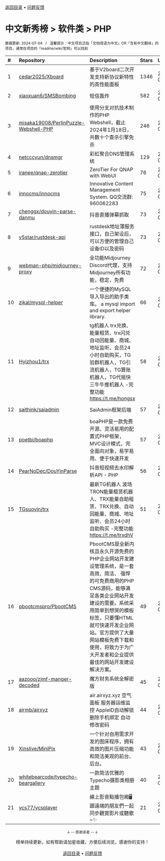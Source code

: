 <a href="https://gitee.com/GrowingGit/GitHub-Chinese-Top-Charts#github中文排行榜">返回目录</a> • <a href="/content/docs/feedback.md">问题反馈</a>

# 中文新秀榜 > 软件类 > PHP
<sub>数据更新: 2024-07-04&nbsp;&nbsp;&nbsp;/&nbsp;&nbsp;&nbsp;温馨提示：中文项目泛指「文档母语为中文」OR「含有中文翻译」的项目，通常在项目的「readme/wiki/官网」可以找到</sub>

|#|Repository|Description|Stars|Updated|Created|
|:-|:-|:-|:-|:-|:-|
|1|[cedar2025/Xboard](https://github.com/cedar2025/Xboard)|基于V2board二次开发支持新协议新特性的高性能面板|1346|2024-07-02|2023-11-14|
|2|[xiaoxuan6/SMSBombing](https://github.com/xiaoxuan6/SMSBombing)|短信轰炸|582|2024-07-03|2023-07-19|
|3|[misaka19008/PerlinPuzzle-Webshell-PHP](https://github.com/misaka19008/PerlinPuzzle-Webshell-PHP)|使用分支对抗技术制作的PHP Webshell，截止2024年1月18日，共数十个查杀引擎免杀|246|2024-01-19|2024-01-19|
|4|[netcccyun/dnsmgr](https://github.com/netcccyun/dnsmgr)|彩虹聚合DNS管理系统|129|2024-06-09|2024-04-03|
|5|[iranee/qnap-zerotier](https://github.com/iranee/qnap-zerotier)|ZeroTier For QNAP with WebUI|76|2024-04-11|2024-02-25|
|6|[innocms/innocms](https://github.com/innocms/innocms)|Innovative Content Management System.  QQ交流群: 960062283|75|2024-06-30|2023-08-08|
|7|[chenggx/douyin-parse-danmu](https://github.com/chenggx/douyin-parse-danmu)|抖音直播弹幕抓取|73|2024-06-28|2023-09-26|
|8|[v5star/rustdesk-api](https://github.com/v5star/rustdesk-api)|rustdesk地址薄服务接口，自己架设后，可以方便的管理自己设备ID以及密码|73|2024-06-02|2023-08-26|
|9|[webman-php/midjourney-proxy](https://github.com/webman-php/midjourney-proxy)|全功能Midjourney Discord代理，支持Midjourney所有功能，稳定，免费|72|2024-05-17|2024-03-12|
|10|[zjkal/mysql-helper](https://github.com/zjkal/mysql-helper)|一个便捷的MySQL导入导出的助手类库。 a mysql import and export helper library.|66|2024-06-14|2023-09-01|
|11|[Hyizhou1/trx](https://github.com/Hyizhou1/trx)|tg机器人 trx兑换、能量租赁、trx闪兑自动回能量、商城、地址监听、会员24小时自助购买，TG验群机器人，TG引流机器人，TG算账机器人，TG代摇快三牛牛推机器人 -完整功能 https://t.me/hongsx|58|2024-05-23|2024-02-19|
|12|[saithink/saiadmin](https://github.com/saithink/saiadmin)|SaiAdmin框架后端|57|2024-07-03|2024-01-20|
|13|[poetbi/boaphp](https://github.com/poetbi/boaphp)|boaPHP是一款免费开源、灵活易用的配置式PHP框架，MVC设计模式，完全面向对象，易学易用、便于快速开发|57|2024-06-26|2023-10-08|
|14|[PearNoDec/DouYinParse](https://github.com/PearNoDec/DouYinParse)|抖音短视频去水印解析API - PHP|56|2024-02-28|2023-09-06|
|15|[TGsuoyin/trx](https://github.com/TGsuoyin/trx)|最新TG机器人 波场TRON能量租赁机器人、TRX能量自助租赁、TRX兑换、自动回能量、商城、地址监听、会员24小时自助购买 -完整功能 https://t.me/trxdhV|51|2024-06-29|2024-01-20|
|16|[pbootcmspro/PbootCMS](https://github.com/pbootcmspro/PbootCMS)|PbootCMS是全新内核且永久开源免费的PHP企业网站开发建设管理系统，是一套高效、简洁、 强悍的可免费商用的PHP CMS源码，能够满足各类企业网站开发建设的需要。系统采用简单到想哭的模板标签，只要懂HTML就可快速开发企业网站。官方提供了大量网站模板免费下载和使用，将致力于为广大开发者和企业提供最佳的网站开发建设解决方案。|49|2024-06-30|2023-12-22|
|17|[aazooo/zjmf-manger-decoded](https://github.com/aazooo/zjmf-manger-decoded)|魔方财务系统全解密版|45|2024-01-08|2023-08-25|
|18|[airmb/airxyz](https://github.com/airmb/airxyz)|air.airxyz.xyz 空气面板 服务器运维监控 AppleID自动解锁 删除手机绑定 自动修改密码|44|2024-01-21|2023-07-23|
|19|[Xinslive/MiniPix](https://github.com/Xinslive/MiniPix)|一个针对自用需求开发的图床程序，拥有高效的图片压缩功能和简洁美观的前台、后台。|43|2024-07-03|2024-06-30|
|20|[whitebearcode/typecho-beargallery](https://github.com/whitebearcode/typecho-beargallery)|一款简洁优雅的Typecho摄影类相册主题|40|2024-06-25|2024-04-10|
|21|[ycs77/ycsplayer](https://github.com/ycs77/ycsplayer)|線上影音點播包廂🖥️ 跟遠端的朋友們一起同步觀賞影片或聽歌~✨|21|2024-01-20|2023-08-15|

<div align="center">
    <p><sub>↓ -- 感谢读者 -- ↓</sub></p>
    榜单持续更新，如有帮助请加星收藏，方便后续浏览，感谢你的支持！
</div>

<br/>

<div align="center"><a href="https://gitee.com/GrowingGit/GitHub-Chinese-Top-Charts#github中文排行榜">返回目录</a> • <a href="/content/docs/feedback.md">问题反馈</a></div>

